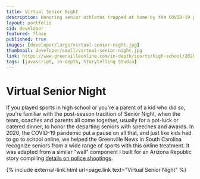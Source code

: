```yaml
---
title: Virtual Senior Night
description: Honoring senior athletes trapped at home by the COVID-19 pandemic.
layout: portfolio
cid: developer
featured: flase
published: true
images: [developer/large/virtual-senior-night.jpg]
thumbnail: developer/small/virtual-senior-night.jpg
link: https://www.greenvilleonline.com/in-depth/sports/high-school/2020/05/27/virtual-senior-night-recognizing-athletes-who-lost-their-senior-season/5200370002/
tags: [javascript, in-depth, Storytelling Studio]
---
```


# Virtual Senior Night

If you played sports in high school or you're a parent of a kid who did so, you're familiar with the post-season tradition of Senior Night, when the team, coaches and parents all come together, usually for a pot-luck or catered dinner, to honor the departing seniors with speeches and awards. In 2020, the COVID-19 pandemic put a pause on all that, and just like kids had to go to school online, we helped the Greenville News in South Carolina recognize seniors from a wide range of sports with this online treatment. It was adapted from a similar "wall" component I built for an Arizona Republic story compiling [details on police shootings](https://www.azcentral.com/in-depth/news/local/arizona-investigations/2019/06/19/arizona-phoenix-police-shootings-officers-record-levels/3029860002/).

{% include external-link.html url=page.link text="Virtual Senior Night" %}
